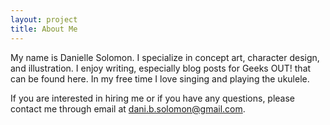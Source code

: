 ```yaml
---
layout: project
title: About Me
---
```


My name is Danielle Solomon. I specialize in concept art, character design, and illustration. I enjoy writing, especially blog posts for Geeks OUT! that can be found here. In my free time I love singing and playing the ukulele.

If you are interested in hiring me or if you have any questions, please contact me through email at dani.b.solomon@gmail.com.
